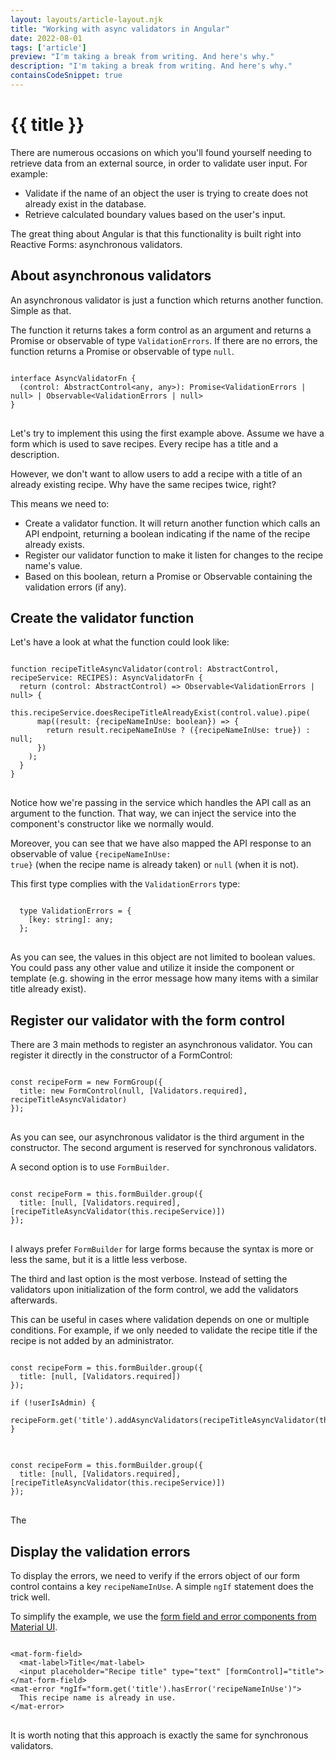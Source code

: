 ```yaml
---
layout: layouts/article-layout.njk
title: "Working with async validators in Angular"
date: 2022-08-01
tags: ['article']
preview: "I'm taking a break from writing. And here's why."
description: "I'm taking a break from writing. And here's why."
containsCodeSnippet: true
---
```


# {{ title }}

There are numerous occasions on which you'll found yourself needing to retrieve data from an external source, in order to validate user input. For example:

- Validate if the name of an object the user is trying to create does not already exist in the database.
- Retrieve calculated boundary values based on the user's input.

The great thing about Angular is that this functionality is built right into Reactive Forms: asynchronous validators.

## About asynchronous validators

An asynchronous validator is just a function which returns another function. Simple as that. 

The function it returns takes a form control as an argument and returns a Promise or observable of type <code class="inline-code">ValidationErrors</code>.
If there are no errors, the function returns a Promise or observable of type <code class="inline-code">null</code>.

<pre>
<code class="language-javascript">
interface AsyncValidatorFn {
  (control: AbstractControl&lt;any, any&gt;): Promise&lt;ValidationErrors | null&gt; | Observable&lt;ValidationErrors | null&gt;
}
</code>
</pre>

Let's try to implement this using the first example above. Assume we have a form which is used to save recipes. Every recipe has a title and a description. 

However, we don't want to allow users to add a recipe with a title of an already existing recipe. Why have the same recipes twice, right?

This means we need to:

- Create a validator function. It will return another function which calls an API endpoint, returning a boolean indicating if the name of the recipe already exists.
- Register our validator function to make it listen for changes to the recipe name's value.
- Based on this boolean, return a Promise or Observable containing the validation errors (if any).

## Create the validator function

Let's have a look at what the function could look like:

<pre>
<code class="language-javascript">
function recipeTitleAsyncValidator(control: AbstractControl, recipeService: RECIPES): AsyncValidatorFn {
  return (control: AbstractControl) =&gt; Observable&lt;ValidationErrors | null&gt; {
    this.recipeService.doesRecipeTitleAlreadyExist(control.value).pipe(
      map((result: {recipeNameInUse: boolean}) =&gt; {
        return result.recipeNameInUse ? ({recipeNameInUse: true}) : null;
      })
    );
  }
}
</code>
</pre>

Notice how we're passing in the service which handles the API call as an argument to the function. That way, we can inject the service into the component's constructor like we normally would.

Moreover, you can see that we have also mapped the API response to an observable of value <code class="inline-code">{recipeNameInUse: true}</code> (when the recipe name is already taken) or <code class="inline-code">null</code> (when it is not). 

This first type complies with the <code class="inline-code">ValidationErrors</code> type:

<pre>
<code class="language-javascript">
  type ValidationErrors = {
    [key: string]: any;
  };
</code>
</pre>

As you can see, the values in this object are not limited to boolean values. You could pass any other value and utilize it inside the component or template (e.g. showing in the error message how many items with a similar title already exist).

## Register our validator with the form control

There are 3 main methods to register an asynchronous validator. You can register it directly in the constructor of a FormControl:

<pre>
<code class="language-javascript">
const recipeForm = new FormGroup({
  title: new FormControl(null, [Validators.required], recipeTitleAsyncValidator)
});
</code>
</pre>

As you can see, our asynchronous validator is the third argument in the constructor. The second argument is reserved for synchronous validators.

A second option is to use <code class="inline-code">FormBuilder</code>.

<pre>
<code class="language-javascript">
const recipeForm = this.formBuilder.group({
  title: [null, [Validators.required], [recipeTitleAsyncValidator(this.recipeService)])
});
</code>
</pre>

I always prefer <code class="inline-code">FormBuilder</code> for large forms because the syntax is more or less the same, but it is a little less verbose.

The third and last option is the most verbose. Instead of setting the validators upon initialization of the form control, we add the validators afterwards.

This can be useful in cases where validation depends on one or multiple conditions. For example, if we only needed to validate the recipe title if the recipe is not added by an administrator.

<pre>
<code class="language-javascript">
const recipeForm = this.formBuilder.group({
  title: [null, [Validators.required])
});

if (!userIsAdmin) {
  recipeForm.get('title').addAsyncValidators(recipeTitleAsyncValidator(this.recipeService));
}
</code>
</pre>

<pre>
<code class="language-javascript">
const recipeForm = this.formBuilder.group({
  title: [null, [Validators.required], [recipeTitleAsyncValidator(this.recipeService)])
});
</code>
</pre>

The 

## Display the validation errors

To display the errors, we need to verify if the errors object of our form control contains a key <code class="inline-code">recipeNameInUse</code>. A simple <code class="inline-code">ngIf</code> statement does the trick well.

To simplify the example, we use the [form field and error components from Material UI](https://material.angular.io/components/form-field/overview).

<pre>
<code class="language-html">
&lt;mat-form-field&gt;
  &lt;mat-label&gt;Title&lt;/mat-label&gt;
  &lt;input placeholder="Recipe title" type="text" [formControl]="title"&gt;
&lt;/mat-form-field&gt;
&lt;mat-error *ngIf="form.get('title').hasError('recipeNameInUse')"&gt;
  This recipe name is already in use.
&lt;/mat-error&gt;
</code>
</pre>

It is worth noting that this approach is exactly the same for synchronous validators. 